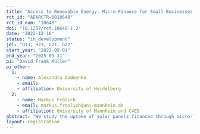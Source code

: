 ```yaml
---
title: "Access to Renewable Energy. Micro-Finance for Small Businesses and Micro Enterprises in Pakistan."
rct_id: "AEARCTR-0010648"
rct_id_num: "10648"
doi: "10.1257/rct.10648-1.2"
date: "2022-12-16"
status: "in_development"
jel: "O13, H23, G21, G22"
start_year: "2022-09-01"
end_year: "2025-03-31"
pi: "David Frank Müller"
pi_other:
  1:
    - name: Alexandra Avdeenko
    - email: 
    - affiliation: University of Heidelberg
  2:
    - name: Markus Frölich
    - email: markus.froelich@uni-mannheim.de
    - affiliation: University of Mannheim and C4ED
abstract: "We study the uptake of solar panels financed through micro-loans by micro-enterprises and small businesses in rural Pakistan. Working with 1400 households, we test two interventions randomized at the household level: first, we provide households with a one-time subsidy payment at the beginning of the loan-period. Second, we provide an index-insurance throughout the loan repayment period that aims at insuring low returns of solar panels. Besides uptake behavior, we are testing the impacts of the two interventions on business profits, investments, and income variations over time. Individuals who meet the loan-eligibility criteria of the micro-finance institution and run a small business or enterprise are eligible for the treatments, which are assigned using a lottery for which the clients can apply."
layout: registration
---
```


